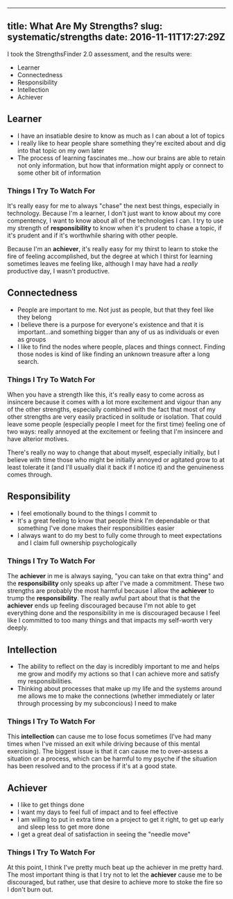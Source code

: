 ---
title: What Are My Strengths?
slug: systematic/strengths
date: 2016-11-11T17:27:29Z
--

I took the StrengthsFinder 2.0 assessment, and the results were:

- Learner
- Connectedness
- Responsibility
- Intellection
- Achiever

## Learner

- I have an insatiable desire to know as much as I can about a lot of topics
- I really like to hear people share something they're excited about and dig into that topic on my own later
- The process of learning fascinates me...how our brains are able to retain not only information, but how that information might apply or connect to some other bit of information

### Things I Try To Watch For

It's really easy for me to always "chase" the next best things, especially in technology. Because I'm a learner, I don't just want to know about my core compentency, I want to know about all of the technologies I can. I try to use my strength of **responsibility** to know when it's prudent to chase a topic, if it's prudent and if it's worthwhile sharing with other people.

Because I'm an **achiever**, it's really easy for my thirst to learn to stoke the fire of feeling accomplished, but the degree at which I thirst for learning sometimes leaves me feeling like, although I may have had a _really_ productive day, I wasn't productive.

## Connectedness

- People are important to me. Not just as people, but that they feel like they belong
- I believe there is a purpose for everyone's existence and that it is important...and something bigger than any of us as individuals or even as groups
- I like to find the nodes where people, places and things connect. Finding those nodes is kind of like finding an unknown treasure after a long search.

### Things I Try To Watch For

When you have a strength like this, it's really easy to come across as insincere because it comes with a lot more excitement and vigour than any of the other strengths, especially combined with the fact that most of my other strengths are very easily practiced in solitude or isolation. That could leave some people (especially people I meet for the first time) feeling one of two ways: really annoyed at the excitement or feeling that I'm insincere and have alterior motives.

There's really no way to change that about myself, especially initially, but I believe with time those who might be initially annoyed or agitated grow to at least tolerate it (and I'll usually dial it back if I notice it) and the genuineness comes through.

## Responsibility

- I feel emotionally bound to the things I commit to
- It's a great feeling to know that people think I'm dependable or that something I've done makes their responsibilities easier
- I always want to do my best to fully come through to meet expectations and I claim full ownership psychologically

### Things I Try To Watch For

The **achiever** in me is always saying, "you can take on that extra thing" and the **responsibility** only speaks up after I've made a commitment. These two strengths are probably the most harmful because I allow the **achiever** to trump the **responsibility**. The really awful part about that is that the **achiever** ends up feeling discouraged because I'm not able to get everything done and the responsibility in me is discouraged because I feel like I committed to too many things and that impacts my self-worth very deeply.

## Intellection

- The ability to reflect on the day is incredibly important to me and helps me grow and modify my actions so that I can achieve more and satisfy my responsibilities.
- Thinking about processes that make up my life and the systems around me allows me to make the connections (whether immediately or later through processing by my subconcious) I need to make

### Things I Try To Watch For

This **intellection** can cause me to lose focus sometimes (I've had many times when I've missed an exit while driving because of this mental exercising). The biggest issue is that it can cause me to over-assess a situation or a process, which can be harmful to my psyche if the situation has been resolved and to the process if it's at a good state.

## Achiever

- I like to get things done
- I want my days to feel full of impact and to feel effective
- I am willing to put in extra time on a project to get it right, to get up early and sleep less to get more done
- I get a great deal of satisfaction in seeing the "needle move"

### Things I Try To Watch For

At this point, I think I've pretty much beat up the achiever in me pretty hard. The most important thing is that I try not to let the **achiever** cause me to be discouraged, but rather, use that desire to achieve more to stoke the fire so I don't burn out.

